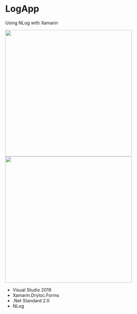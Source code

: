 # LogApp
Using NLog with Xamarin

<img src="https://user-images.githubusercontent.com/11435184/56911197-52c2d280-6ae7-11e9-8941-cd42167290a6.png" height="400"/> <img src="https://user-images.githubusercontent.com/11435184/56911406-c5cc4900-6ae7-11e9-9af8-ae3365c3eba9.jpg" height="400"/>

* Visual Studio 2019
* Xamarin.Dryloc.Forms
* .Net Standard 2.0
* NLog
